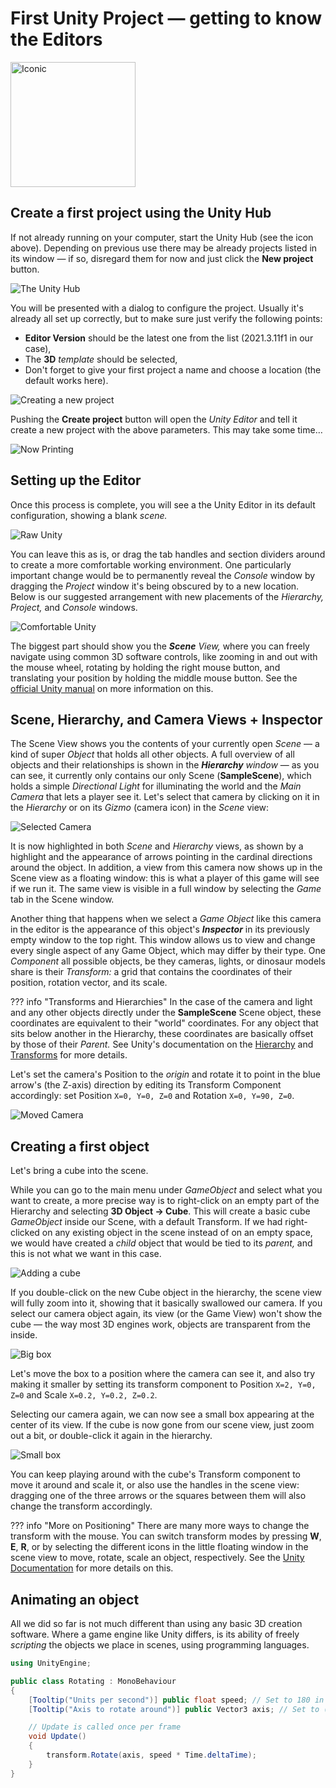 # First Unity Project — getting to know the Editors

<img src="0-hub-app.png" alt="Iconic" width="200"/>
<!-- ![Unity Hub Desktop Icon](assets/page-1/0-hub-app.png "Iconic") -->

## Create a first project using the Unity Hub

If not already running on your computer, start the Unity Hub (see the icon above). Depending on previous use there may be already projects listed in its window — if so, disregard them for now and just click the __New project__ button.

![The Unity Hub](page-1/0-hub-new.png "The Unity Hub")

You will be presented with a dialog to configure the project. Usually it's already all set up correctly, but to make sure just verify the following points:

+ __Editor Version__ should be the latest one from the list (2021.3.11f1 in our case),
+ The __3D__ *template* should be selected,
+ Don't forget to give your first project a name and choose a location (the default works here).

![Creating a new project](page-1/1-hub-create.png "My first Unity Project")

Pushing the __Create project__ button will open the *Unity Editor* and tell it create a new project with the above parameters. This may take some time…

![Now Printing](page-1/2-wait.png "なうぷりんてぃんぐ")

## Setting up the Editor

Once this process is complete, you will see a the Unity Editor in its default configuration, showing a blank *scene.*

![Raw Unity](page-1/3-raw-unity.png "Blank and raw")

You can leave this as is, or drag the tab handles and section dividers around to create a more comfortable working environment. One particularly important change would be to permanently reveal the *Console* window by dragging the *Project* window it's being obscured by to a new location. Below is our suggested arrangement with new placements of the *Hierarchy,* *Project,* and *Console* windows.

![Comfortable Unity](page-1/4-better-unity.png "That's better.")

The biggest part should show you the *__Scene__ View,* where you can freely navigate using common 3D software controls, like zooming in and out with the mouse wheel, rotating by holding the right mouse button, and translating your position by holding the middle mouse button. See the [official Unity manual](https://docs.unity3d.com/Manual/SceneViewNavigation.html) on more information on this.

## Scene, Hierarchy, and Camera Views + Inspector

The Scene View shows you the contents of your currently open *Scene* — a kind of super *Object* that holds all other objects. A full overview of all objects and their relationships is shown in the *__Hierarchy__ window* — as you can see, it currently only contains our only Scene (__SampleScene__), which holds a simple *Directional Light* for illuminating the world and the *Main Camera* that lets a player see it. Let's select that camera by clicking on it in the *Hierarchy* or on its *Gizmo* (camera icon) in the *Scene* view:

![Selected Camera](page-1/5-select-camera.png "Inspecting the camera")

It is now highlighted in both *Scene* and *Hierarchy* views, as shown by a highlight and the appearance of arrows pointing in the cardinal directions around the object. In addition, a view from this camera now shows up in the Scene view as a floating window: this is what a player of this game will see if we run it. The same view is visible in a full window by selecting the *Game* tab in the Scene window.

Another thing that happens when we select a *Game Object* like this camera in the editor is the appearance of this object's *__Inspector__* in its previously empty window to the top right. This window allows us to view and change every single aspect of any Game Object, which may differ by their type. One *Component* all possible objects, be they cameras, lights, or dinosaur models share is their *Transform:* a grid that contains the coordinates of their position, rotation vector, and its scale.

??? info "Transforms and Hierarchies"
    In the case of the camera and light and any other objects directly under the __SampleScene__ Scene object, these coordinates are equivalent to their "world" coordinates. For any object that sits below another in the Hierarchy, these coordinates are basically offset by those of their *Parent.* See Unity's documentation on the [Hierarchy](https://docs.unity3d.com/Manual/Hierarchy.html) and [Transforms](https://docs.unity3d.com/Manual/class-Transform.html) for more details.

Let's set the camera's Position to the *origin* and rotate it to point in the blue arrow's (the Z-axis) direction by editing its Transform Component accordingly: set Position `X=0, Y=0, Z=0` and Rotation `X=0, Y=90, Z=0`.

![Moved Camera](page-1/6-camera-transform.png "Moved the camera")

## Creating a first object

Let's bring a cube into the scene.

While you can go to the main menu under *GameObject* and select what you want to create, a more precise way is to right-click on an empty part of the Hierarchy and selecting __3D Object → Cube__. This will create a basic cube *GameObject* inside our Scene, with a default Transform. If we had right-clicked on any existing object in the scene instead of on an empty space, we would have created a *child* object that would be tied to its *parent,* and this is not what we want in this case.

![Adding a cube](page-1/7-create-box.png "Basic Box")

If you double-click on the new Cube object in the hierarchy, the scene view will fully zoom into it, showing that it basically swallowed our camera. If you select our camera object again, its view (or the Game View) won't show the cube — the way most 3D engines work, objects are transparent from the inside.

![Big box](page-1/8-big-box.png "Big Box")

Let's move the box to a position where the camera can see it, and also try making it smaller by setting its transform component to Position `X=2, Y=0, Z=0` and Scale `X=0.2, Y=0.2, Z=0.2`.

Selecting our camera again, we can now see a small box appearing at the center of its view. If the cube is now gone from our scene view, just zoom out a bit, or double-click it again in the hierarchy.

![Small box](page-1/9-small-box.png "smol box")

You can keep playing around with the cube's Transform component to move it around and scale it, or also use the handles in the scene view: dragging one of the three arrows or the squares between them will also change the transform accordingly.

??? info "More on Positioning"
    There are many more ways to change the transform with the mouse. You can switch transform modes by pressing __W__, __E__, __R__, or by selecting the different icons in the little floating window in the scene view to move, rotate, scale an object, respectively. See the [Unity Documentation](https://docs.unity3d.com/Manual/PositioningGameObjects.html) for more details on this.


## Animating an object

All we did so far is not much different than using any basic 3D creation software. Where a game engine like Unity differs, is its ability of freely *scripting* the objects we place in scenes, using programming languages.

``` csharp title="Rotating.cs"
using UnityEngine;

public class Rotating : MonoBehaviour
{
    [Tooltip("Units per second")] public float speed; // Set to 180 in editor
    [Tooltip("Axis to rotate around")] public Vector3 axis; // Set to (1,0,0) in editor

    // Update is called once per frame
    void Update()
    {
        transform.Rotate(axis, speed * Time.deltaTime);
    }
}
```
